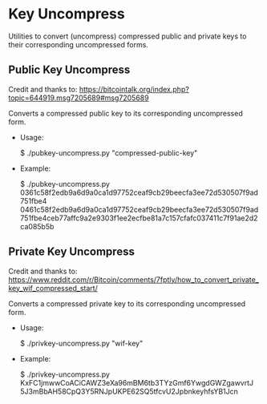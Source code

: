 # Key Uncompress #

Utilities to convert (uncompress) compressed public and private keys to their corresponding uncompressed forms.

## Public Key Uncompress ##

Credit and thanks to: https://bitcointalk.org/index.php?topic=644919.msg7205689#msg7205689

Converts a compressed public key to its corresponding uncompressed form.

* Usage:

    $ ./pubkey-uncompress.py "compressed-public-key"

* Example:

    $ ./pubkey-uncompress.py 0361c58f2edb9a6d9a0ca1d97752ceaf9cb29beecfa3ee72d530507f9ad751fbe4
      0461c58f2edb9a6d9a0ca1d97752ceaf9cb29beecfa3ee72d530507f9ad751fbe4ceb77affc9a2e9303f1ee2ecfbe81a7c157cfafc037411c7f91ae2d2ca085b5b

## Private Key Uncompress ##

Credit and thanks to: https://www.reddit.com/r/Bitcoin/comments/7fptly/how_to_convert_private_key_wif_compressed_start/

Converts a compressed private key to its corresponding uncompressed form.

* Usage:

    $ ./privkey-uncompress.py "wif-key"

* Example:

    $ ./privkey-uncompress.py KxFC1jmwwCoACiCAWZ3eXa96mBM6tb3TYzGmf6YwgdGWZgawvrtJ
      5J3mBbAH58CpQ3Y5RNJpUKPE62SQ5tfcvU2JpbnkeyhfsYB1Jcn
